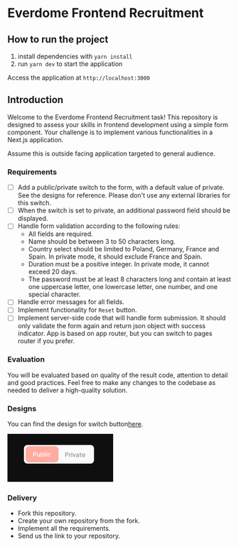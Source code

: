 # Everdome Frontend Recruitment

## How to run the project

1.  install dependencies with `yarn install`
2.  run `yarn dev` to start the application

Access the application at `http://localhost:3000`

## Introduction

Welcome to the Everdome Frontend Recruitment task! This repository is designed to assess your skills in frontend development using a simple form component. Your challenge is to implement various functionalities in a Next.js application. 

Assume this is outside facing application targeted to general audience.

### Requirements

- [ ] Add a public/private switch to the form, with a default value of private. See the designs for reference. Please don't use any external libraries for this switch.
- [ ] When the switch is set to private, an additional password field should be displayed.
- [ ] Handle form validation according to the following rules:
  - All fields are required.
  - Name should be between 3 to 50 characters long.
  - Country select should be limited to Poland, Germany, France and Spain. In private mode, it should exclude France and Spain.
  - Duration must be a positive integer. In private mode, it cannot exceed 20 days.
  - The password must be at least 8 characters long and contain at least one uppercase letter, one lowercase letter, one number, and one special character.
- [ ] Handle error messages for all fields.
- [ ] Implement functionality for `Reset` button.
- [ ] Implement server-side code that will handle form submission. It should only validate the form again and return json object with success indicator. App is based on app router, but you can switch to pages router if you prefer.

### Evaluation

You will be evaluated based on quality of the result code, attention to detail and good practices. Feel free to make any changes to the codebase as needed to deliver a high-quality solution.

### Designs

You can find the design for switch button[here](https://www.figma.com/design/G55BF0UZqhUvuTr9KSKXC0/Untitled?m=dev).

![SwitchButton](designs/switch_button.png)

### Delivery

- Fork this repository.
- Create your own repository from the fork.
- Implement all the requirements.
- Send us the link to your repository.